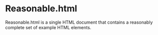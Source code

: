 # Reasonable.html

Reasonable.html is a single HTML document that contains a reasonably complete set of example HTML elements.
